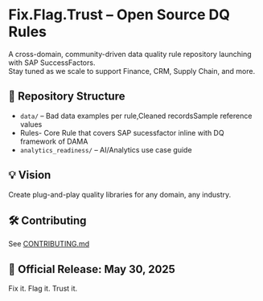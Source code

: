 # Fix.Flag.Trust – Open Source DQ Rules

A cross-domain, community-driven data quality rule repository launching with SAP SuccessFactors.  
Stay tuned as we scale to support Finance, CRM, Supply Chain, and more.

## 📁 Repository Structure

- `data/` – Bad data examples per rule,Cleaned recordsSample reference values
- Rules- Core Rule that covers SAP sucessfactor inline with DQ framework of DAMA
- `analytics_readiness/` – AI/Analytics use case guide

## 💡 Vision
Create plug-and-play quality libraries for any domain, any industry.

## 🛠️ Contributing
See [CONTRIBUTING.md](CONTRIBUTING.md)

## 📅 Official Release: May 30, 2025

Fix it. Flag it. Trust it.
